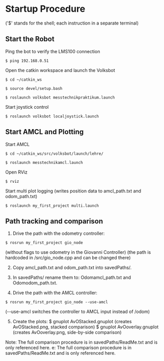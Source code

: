 # 
# Startup Procedure
('$' stands for the shell; each instruction in a separate terminal)

## Start the Robot
Ping the bot to verify the LMS100 connection
```
$ ping 192.168.0.51
```

Open the catkin workspace and launch the Volksbot
```
$ cd ~/catkin_ws
```
```
$ source devel/setup.bash
```
```
$ roslaunch volksbot messtechnikpraktikum.launch
```

Start joystick control
```
$ roslaunch volksbot localjoystick.launch
```

## Start AMCL and Plotting
Start AMCL
```
$ cd ~/catkin_ws/src/volksbot/launch/lehre/
```
```
$ roslaunch messtechnikamcl.launch
```

Open RViz
```
$ rviz
```

Start multi plot logging (writes position data to amcl_path.txt and odom_path.txt)
```
$ roslaunch my_first_project multi.launch
```

## Path tracking and comparison 

1. Drive the path with the odometry controller:
```
$ rosrun my_first_project gio_node
```
   (without flags to use odometry in the Giovanni Controller)
   (the path is hardcoded in /src/gio_node.cpp and can be changed there)

2. Copy amcl_path.txt and odom_path.txt into savedPaths/.

3. In savedPaths/ rename them to:
   Odomamcl_path.txt and Odomodom_path.txt.

4. Drive the path with the AMCL controller:
```
$ rosrun my_first_project gio_node --use-amcl
```
   (--use-amcl switches the controller to AMCL input instead of /odom)

5. Create the plots:
$ gnuplot AvOStacked.gnuplot
   (creates AvOStacked.png, stacked comparison)
$ gnuplot AvOoverlay.gnuplot
   (creates AvOoverlay.png, side-by-side comparison)

Note: The full comparison procedure is in savedPaths/ReadMe.txt and is only referenced here.
e: The full comparison procedure is in savedPaths/ReadMe.txt and is only referenced here.
